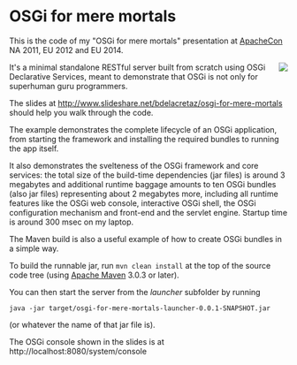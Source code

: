# OSGi for mere mortals

This is the code of my "OSGi for mere mortals" presentation at [ApacheCon](http://apachecon.com) NA 2011, EU 2012 and EU 2014.

<div style="float:right"><a href="http://events.linuxfoundation.org/events/apachecon-europe/program/schedule"><img src="http://bit.ly/1ttg6CE"/></a></div>

It's a minimal standalone RESTful server built from scratch using OSGi Declarative Services, meant
to demonstrate that OSGi is not only for superhuman guru programmers. 

The slides at http://www.slideshare.net/bdelacretaz/osgi-for-mere-mortals 
should help you walk through the code.

The example demonstrates the complete lifecycle of an OSGi application,
from starting the framework and installing the required bundles to running
the app itself.

It also demonstrates the svelteness of the OSGi framework and core services: the total size of the build-time dependencies (jar files) is around 3 megabytes and additional runtime baggage amounts to ten OSGi bundles (also jar files) representing about 2 megabytes more, including all runtime features like the OSGi web console, interactive OSGi shell, the OSGi configuration mechanism and front-end and the servlet engine. Startup time is around 300 msec on my laptop.

The Maven build is also a useful example of how to create OSGi bundles in a 
simple way.

To build the runnable jar, run `mvn clean install` at the top of the source
code tree (using <a href="http://maven.apache.org">Apache Maven</a>
3.0.3 or later).

You can then start the server from the *launcher* subfolder by running

    java -jar target/osgi-for-mere-mortals-launcher-0.0.1-SNAPSHOT.jar

(or whatever the name of that jar file is).

The OSGi console shown in the slides is at http://localhost:8080/system/console
